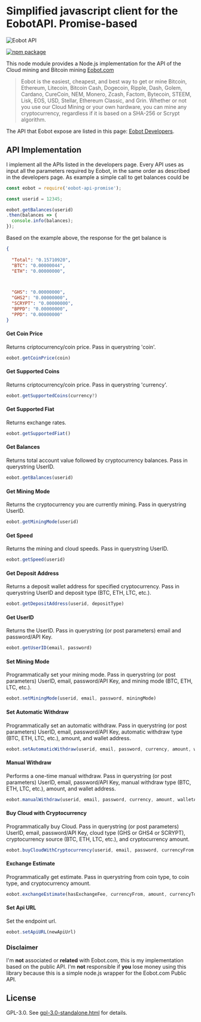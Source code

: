 # Simplified javascript client for the EobotAPI. Promise-based

![Eobot API](https://www.eobot.com/eobotlogo.png "Eobot.com")

[![npm package](https://nodei.co/npm/eobot-api-promise.png?downloads=true&downloadRank=true&stars=true)](https://nodei.co/npm/eobot-api-promise/)

This node module provides a Node.js implementation for the API of the Cloud mining and Bitcoin mining [Eobot.com](https://www.eobot.com/)
> Eobot is the easiest, cheapest, and best way to get or mine Bitcoin, Ethereum, Litecoin, Bitcoin Cash, Dogecoin, Ripple, Dash, Golem, Cardano, CureCoin, NEM, Monero, Zcash, Factom, Bytecoin, STEEM, Lisk, EOS, USD, Stellar, Ethereum Classic, and Grin. Whether or not you use our Cloud Mining or your own hardware, you can mine any cryptocurrency, regardless if it is based on a SHA-256 or Scrypt algorithm.

The API that Eobot expose are listed in this page: [Eobot Developers](https://www.eobot.com/developers).

## API Implementation

I implement all the APIs listed in the developers page. Every API uses as input all the parameters required by Eobot, in the same order as described in the developers page. As example a simple call to get balances could be
```javascript
const eobot = require('eobot-api-promise');

const userid = 12345;

eobot.getBalances(userid)
.then(balances => {
  console.info(balances);
});
```
Based on the example above, the response for the get balance is
```json
{
  
  "Total": "0.15710920",
  "BTC": "0.00000044",
  "ETH": "0.00000000",



  "GHS": "0.00000000",
  "GHS2": "0.00000000",
  "SCRYPT": "0.00000000",
  "BPPD": "0.00000000",
  "PPD": "0.00000000"
}
```
#### Get Coin Price
Returns criptocurrency/coin price. Pass in querystring 'coin'.
```javascript
eobot.getCoinPrice(coin)
```

#### Get Supported Coins
Returns criptocurrency/coin price. Pass in querystring 'currency'.
```javascript
eobot.getSupportedCoins(currency?) 
```

#### Get Supported Fiat
Returns exchange rates.
```javascript
eobot.getSupportedFiat() 
```

#### Get Balances
Returns total account value followed by cryptocurrency balances. Pass in querystring UserID.
```javascript
eobot.getBalances(userid)
```

#### Get Mining Mode
Returns the cryptocurrency you are currently mining. Pass in querystring UserID.
```javascript
eobot.getMiningMode(userid)
```

#### Get Speed
Returns the mining and cloud speeds. Pass in querystring UserID.
```javascript
eobot.getSpeed(userid)
```

#### Get Deposit Address
Returns a deposit wallet address for specified cryptocurrency. Pass in querystring UserID and deposit type (BTC, ETH, LTC, etc.).
```javascript
eobot.getDepositAddress(userid, depositType)
```

#### Get UserID
Returns the UserID. Pass in querystring (or post parameters) email and password/API Key.
```javascript
eobot.getUserID(email, password)
```

#### Set Mining Mode
Programmatically set your mining mode. Pass in querystring (or post parameters) UserID, email, password/API Key, and mining mode (BTC, ETH, LTC, etc.).
```javascript
eobot.setMiningMode(userid, email, password, miningMode)
```

#### Set Automatic Withdraw
Programmatically set an automatic withdraw. Pass in querystring (or post parameters) UserID, email, password/API Key, automatic withdraw type (BTC, ETH, LTC, etc.), amount, and wallet address.
```javascript
eobot.setAutomaticWithdraw(userid, email, password, currency, amount, walletAddress)
```

#### Manual Withdraw
Performs a one-time manual withdraw. Pass in querystring (or post parameters) UserID, email, password/API Key, manual withdraw type (BTC, ETH, LTC, etc.), amount, and wallet address.
```javascript
eobot.manualWithdraw(userid, email, password, currency, amount, walletAddress)
```

#### Buy Cloud with Cryptocurrency
Programmatically buy Cloud. Pass in querystring (or post parameters) UserID, email, password/API Key, cloud type (GHS or GHS4 or SCRYPT), cryptocurrency source (BTC, ETH, LTC, etc.), and cryptocurrency amount.
```javascript
eobot.buyCloudWithCryptocurrency(userid, email, password, currencyFrom, amount, cloudType)
```

#### Exchange Estimate
Programmatically get estimate. Pass in querystring from coin type, to coin type, and cryptocurrency amount.
```javascript
eobot.exchangeEstimate(hasExchangeFee, currencyFrom, amount, currencyTo)
```
#### Set Api URL
Set the endpoint url.
```javascript
eobot.setApiURL(newApiUrl)
```

### Disclaimer
I'm **not** associated or **related** with Eobot.com, this is my implementation based on the public API. I'm **not** responsible if **you** lose money using this library because this is a simple node.js wrapper for the Eobot.com Public API.

## License
GPL-3.0. See [gpl-3.0-standalone.html](http://www.gnu.org/licenses/gpl-3.0-standalone.html) for details.

